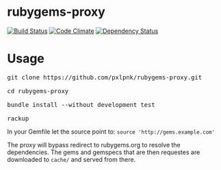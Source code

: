 rubygems-proxy
==============

[![Build Status](https://travis-ci.org/pxlpnk/rubygems-proxy.png?branch=master)](https://travis-ci.org/pxlpnk/rubygems-proxy)
[![Code Climate](https://codeclimate.com/github/pxlpnk/rubygems-proxy.png)](https://codeclimate.com/github/pxlpnk/rubygems-proxy)
[![Dependency Status](https://gemnasium.com/pxlpnk/rubygems-proxy.png)](https://gemnasium.com/pxlpnk/rubygems-proxy)


Usage
=====
<pre>
git clone https://github.com/pxlpnk/rubygems-proxy.git

cd rubygems-proxy

bundle install --without development test

rackup</pre>

In your Gemfile let the source point to: ```source 'http://gems.example.com'```

The proxy will bypass redirect to rubygems.org to resolve the dependencies. 
The gems and gemspecs that are then requestes are downloaded to ```cache/``` and served from there.
